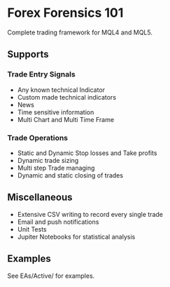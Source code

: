 # Forex Forensics 101

Complete trading framework for MQL4 and MQL5.

## Supports
### Trade Entry Signals
- Any known technical Indicator
- Custom made technical indicators
- News
- Time sensitive information
- Multi Chart and Multi Time Frame

### Trade Operations
- Static and Dynamic Stop losses and Take profits
- Dynamic trade sizing
- Multi step Trade managing
- Dynamic and static closing of trades

## Miscellaneous
- Extensive CSV writing to record every single trade
- Email and push notifications
- Unit Tests
- Jupiter Notebooks for statistical analysis


## Examples
See EAs/Active/ for examples.
